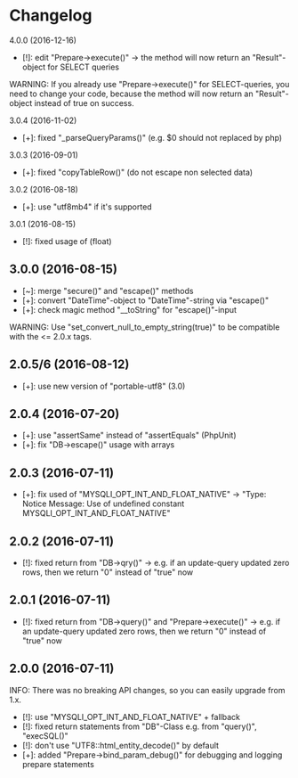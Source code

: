 Changelog
=========

4.0.0 (2016-12-16)

* [!]: edit "Prepare->execute()" -> the method will now return an "Result"-object for SELECT queries

WARNING: If you already use "Prepare->execute()" for SELECT-queries, you need to change your code, 
         because the method will now return an "Result"-object instead of true on success.

3.0.4 (2016-11-02)

* [+]: fixed "_parseQueryParams()" (e.g. $0 should not replaced by php)

3.0.3 (2016-09-01)

* [+]: fixed "copyTableRow()" (do not escape non selected data)

3.0.2 (2016-08-18)

* [+]: use "utf8mb4" if it's supported

3.0.1 (2016-08-15)

* [!]: fixed usage of (float)

3.0.0 (2016-08-15)
------------------

* [~]: merge "secure()" and "escape()" methods
* [+]: convert "DateTime"-object to "DateTime"-string via "escape()"
* [+]: check magic method "__toString" for "escape()"-input

WARNING: Use "set_convert_null_to_empty_string(true)" to be compatible with the <= 2.0.x tags.

2.0.5/6 (2016-08-12)
------------------

* [+]: use new version of "portable-utf8" (3.0)

2.0.4 (2016-07-20)
------------------

* [+]: use "assertSame" instead of "assertEquals" (PhpUnit)
* [+]: fix "DB->escape()" usage with arrays

2.0.3 (2016-07-11)
------------------

* [+]: fix used of "MYSQLI_OPT_INT_AND_FLOAT_NATIVE"
        -> "Type: Notice Message: Use of undefined constant MYSQLI_OPT_INT_AND_FLOAT_NATIVE"


2.0.2 (2016-07-11)
------------------

* [!]: fixed return from "DB->qry()"
        -> e.g. if an update-query updated zero rows, then we return "0" instead of "true" now


2.0.1 (2016-07-11)
------------------

 * [!]: fixed return from "DB->query()" and "Prepare->execute()"
        -> e.g. if an update-query updated zero rows, then we return "0" instead of "true" now


2.0.0 (2016-07-11)
------------------

INFO: There was no breaking API changes, so you can easily upgrade from 1.x.

 * [!]: use "MYSQLI_OPT_INT_AND_FLOAT_NATIVE" + fallback
 * [!]: fixed return statements from "DB"-Class e.g. from "query()", "execSQL()"
 * [!]: don't use "UTF8::html_entity_decode()" by default
 * [+]: added "Prepare->bind_param_debug()" for debugging and logging prepare statements
